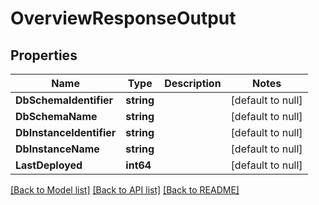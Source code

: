 # OverviewResponseOutput

## Properties
Name | Type | Description | Notes
------------ | ------------- | ------------- | -------------
**DbSchemaIdentifier** | **string** |  | [default to null]
**DbSchemaName** | **string** |  | [default to null]
**DbInstanceIdentifier** | **string** |  | [default to null]
**DbInstanceName** | **string** |  | [default to null]
**LastDeployed** | **int64** |  | [default to null]

[[Back to Model list]](../README.md#documentation-for-models) [[Back to API list]](../README.md#documentation-for-api-endpoints) [[Back to README]](../README.md)

